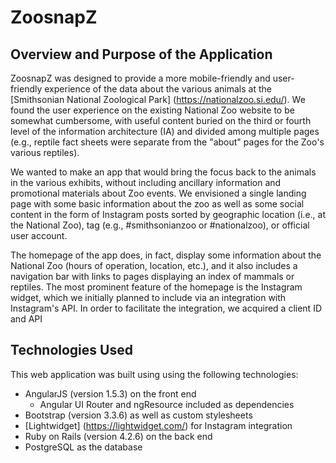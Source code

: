 # ZoosnapZ

## Overview and Purpose of the Application

ZoosnapZ was designed to provide a more mobile-friendly and user-friendly experience of the data about the various animals at the [Smithsonian National Zoological Park] (https://nationalzoo.si.edu/). We found the user experience on the existing National Zoo website to be somewhat cumbersome, with useful content buried on the third or fourth level of the information architecture (IA) and divided among multiple pages (e.g., reptile fact sheets were separate from the "about" pages for the Zoo's various reptiles).

We wanted to make an app that would bring the focus back to the animals in the various exhibits, without including ancillary information and promotional materials about Zoo events. We envisioned a single landing page with some basic information about the zoo as well as some social content in the form of Instagram posts sorted by geographic location (i.e., at the National Zoo), tag (e.g., #smithsonianzoo or #nationalzoo), or official user account.

The homepage of the app does, in fact, display some information about the National Zoo (hours of operation, location, etc.), and it also includes a navigation bar with links to pages displaying an index of mammals or reptiles. The most prominent feature of the homepage is the Instagram widget, which we initially planned to include via an integration with Instagram's API. In order to facilitate the integration, we acquired a client ID and API  

## Technologies Used

This web application was built using using the following technologies:

- AngularJS (version 1.5.3) on the front end
  - Angular UI Router and ngResource included as dependencies
- Bootstrap (version 3.3.6) as well as custom stylesheets
- [Lightwidget] (https://lightwidget.com/) for Instagram integration
- Ruby on Rails (version 4.2.6) on the back end
- PostgreSQL as the database
